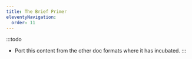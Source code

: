 ```yaml
---
title: The Brief Primer
eleventyNavigation:
  order: 11
---
```


:::todo
- Port this content from the other doc formats where it has incubated.
:::
